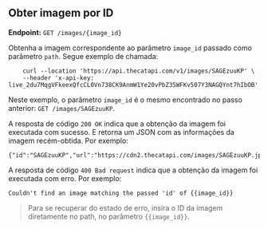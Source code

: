 ## Obter imagem por ID

**Endpoint:** `GET /images/{image_id}`

Obtenha a imagem correspondente ao parâmetro `image_id` passado como parâmetro `path`. Segue exemplo de chamada:

        curl --location 'https://api.thecatapi.com/v1/images/SAGEzuuKP' \
        --header 'x-api-key: live_2du7MqgVFkeexQfcCL0Vn738CK9AnmW1Ye20vPbZ35WFKv507Y3NAGQYnt7hIbOB'
    

Neste exemplo, o parâmetro `image_id` é o mesmo encontrado no passo anterior: `GET /images/SAGEzuuKP`.

A resposta de código `200 OK` indica que a obtenção da imagem foi executada com sucesso. E retorna um JSON com as informações da imagem recém-obtida. Por exemplo:

    {"id":"SAGEzuuKP","url":"https://cdn2.thecatapi.com/images/SAGEzuuKP.jpg","width":1280,"height":960}
    

A resposta de código `400 Bad request` indica que a obtenção da imagem foi executada com erro. Por exemplo:

    Couldn't find an image matching the passed 'id' of {{image_id}}
    

> Para se recuperar do estado de erro, insira o ID da imagem diretamente no path, no parâmetro `{{image_id}}`.
